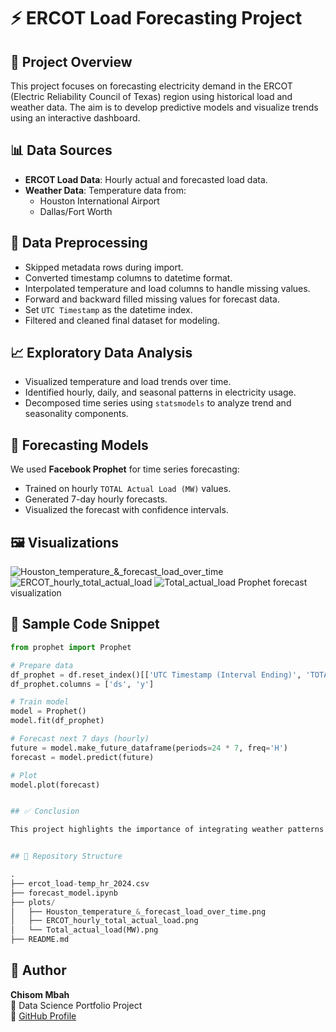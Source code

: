# ⚡ ERCOT Load Forecasting Project

## 📌 Project Overview

This project focuses on forecasting electricity demand in the ERCOT (Electric Reliability Council of Texas) region using historical load and weather data. The aim is to develop predictive models and visualize trends using an interactive dashboard.


## 📊 Data Sources

- **ERCOT Load Data**: Hourly actual and forecasted load data.
- **Weather Data**: Temperature data from:
  - Houston International Airport
  - Dallas/Fort Worth


## 🧹 Data Preprocessing

- Skipped metadata rows during import.
- Converted timestamp columns to datetime format.
- Interpolated temperature and load columns to handle missing values.
- Forward and backward filled missing values for forecast data.
- Set `UTC Timestamp` as the datetime index.
- Filtered and cleaned final dataset for modeling.


## 📈 Exploratory Data Analysis

- Visualized temperature and load trends over time.
- Identified hourly, daily, and seasonal patterns in electricity usage.
- Decomposed time series using `statsmodels` to analyze trend and seasonality components.


## 🤖 Forecasting Models

We used **Facebook Prophet** for time series forecasting:

- Trained on hourly `TOTAL Actual Load (MW)` values.
- Generated 7-day hourly forecasts.
- Visualized the forecast with confidence intervals.


## 🖼️ Visualizations

![Houston_temperature_&_forecast_load_over_time]((Houston_temperature_&_forecast_load_over_time.png))
![ERCOT_hourly_total_actual_load](ERCOT_hourly_total_actual_load.png)
![Total_actual_load](Total_actual_load(MW).png)
Prophet forecast visualization


## 📌 Sample Code Snippet

```python
from prophet import Prophet

# Prepare data
df_prophet = df.reset_index()[['UTC Timestamp (Interval Ending)', 'TOTAL Actual Load (MW)']]
df_prophet.columns = ['ds', 'y']

# Train model
model = Prophet()
model.fit(df_prophet)

# Forecast next 7 days (hourly)
future = model.make_future_dataframe(periods=24 * 7, freq='H')
forecast = model.predict(future)

# Plot
model.plot(forecast)


## ✅ Conclusion

This project highlights the importance of integrating weather patterns into energy demand forecasting. Accurate forecasting can help grid operators, policymakers, and utilities plan ahead, minimize outages, and promote energy efficiency.


## 📁 Repository Structure

.
├── ercot_load-temp_hr_2024.csv
├── forecast_model.ipynb
├── plots/
│   ├── Houston_temperature_&_forecast_load_over_time.png
│   ├── ERCOT_hourly_total_actual_load.png
│   └── Total_actual_load(MW).png
├── README.md
```


## 👤 Author

**Chisom Mbah**  
📍 Data Science Portfolio Project  
🔗 [GitHub Profile](https://github.com/Emychisom)
